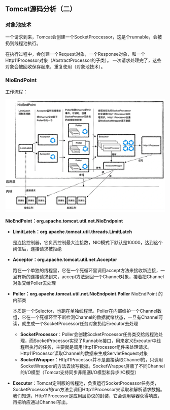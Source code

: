 ## Tomcat源码分析（二）



### 对象池技术

一个请求到来，Tomcat会创建一个SocketProccessor，这是个runnable，会被扔到线程池执行。

在执行过程中，会创建一个Request对象，一个Response对象，和一个Http11Processor对象（AbstractProcessor的子类）。
一次请求处理完了，这些对象会被回收保存起来，重复使用（对象池技术）。



### NioEndPoint

工作流程：

<img src="assets/image-20210916215957160.png" alt="image-20210916215957160" style="zoom:50%;" />

**NioEndPoint：org.apache.tomcat.util.net.NioEndpoint**

- **LimitLatch：org.apache.tomcat.util.threads.LimitLatch**

  是连接控制器，它负责控制最大连接数，NIO模式下默认是10000，达到这个阈值后，连接请求被拒绝

- **Acceptor：org.apache.tomcat.util.net.Acceptor**

  跑在一个单独的线程里，它在一个死循环里调用accept方法来接收新连接，一旦有新的连接请求到来，accept方法返回一个Channel对象，接着把Channel对象交给Poller去处理

- **Poller：org.apache.tomcat.util.net.NioEndpoint.Poller**  NioEndPoint 的内部类

  本质是一个Selector，也跑在单独线程里。Poller在内部维护一个Channel数组，它在一个死循环里不断检测Channel的数据就绪状态，一旦有Channel可读，就生成一个SocketProcessor任务对象扔给Executor去处理

  - **SocketProcessor**：Poller会创建SocketProcessor任务类交给线程池处理，而SocketProcessor实现了Runnable接口，用来定义Executor中线程所执行的任务，主要就是调用Http11Processor组件来处理请求。Http11Processor读取Channel的数据来生成ServletRequest对象
  - **SocketWrapper**：Http11Processor并不是直接读取Channel的，只调用SocketWrapper的方法去读写数据。SocketWrapper屏蔽了不同Channel的I/O模型（Tomcat支持同步非阻塞I/O模型和异步I/O模型）

- **Executor**：Tomcat定制版的线程池，负责运行SocketProcessor任务类，SocketProcessor的run方法会调用Http11Processor来读取和解析请求数据。我们知道，Http11Processor是应用层协议的封装，它会调用容器获得响应，再把响应通过Channel写出。

